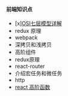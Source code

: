 #### 前端知识点

+ [x][OSI七层模型详解](./1.md)
+ redux 原理
+ webpack
+ 深拷贝和浅拷贝
+ 高阶组件
+ redux原理
+ react-router
+ 介绍宏任务和微任务
+ http
+ [react 高阶函数](./reactCompont.md)